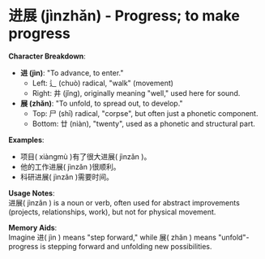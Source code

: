 # **进展 (jìnzhǎn) - Progress; to make progress**

**Character Breakdown**:  
- **进 (jìn)**: "To advance, to enter."
  - Left: 辶 (chuò) radical, "walk" (movement)
  - Right: 井 (jǐng), originally meaning "well," used here for sound.  
- **展 (zhǎn)**: "To unfold, to spread out, to develop."
  - Top: 尸 (shī) radical, "corpse", but often just a phonetic component.
  - Bottom: 廿 (niàn), "twenty", used as a phonetic and structural part.

**Examples**:  
- 项目( xiàngmù )有了很大进展( jìnzǎn )。  
- 他的工作进展( jìnzǎn )很顺利。  
- 科研进展( jìnzǎn )需要时间。

**Usage Notes**:  
进展( jìnzǎn ) is a noun or verb, often used for abstract improvements (projects, relationships, work), but not for physical movement.

**Memory Aids**:  
Imagine 进( jìn ) means "step forward," while 展( zhǎn ) means "unfold"-progress is stepping forward and unfolding new possibilities.